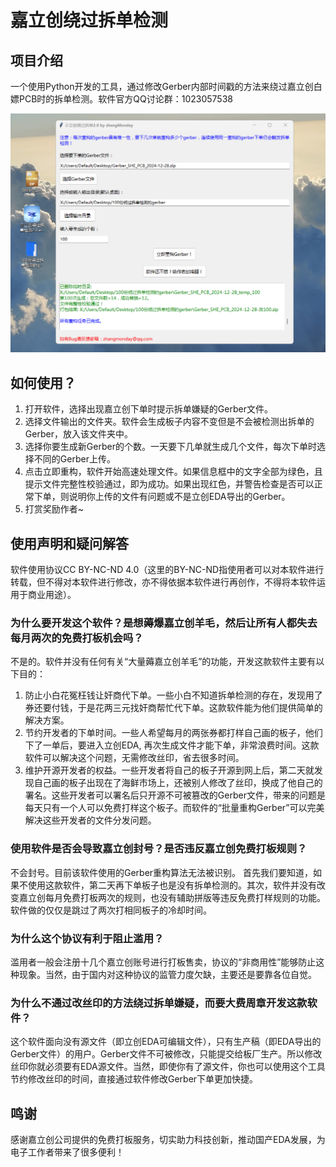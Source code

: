 # 嘉立创绕过拆单检测

## 项目介绍
一个使用Python开发的工具，通过修改Gerber内部时间戳的方法来绕过嘉立创白嫖PCB时的拆单检测。软件官方QQ讨论群：1023057538


![软件截图](/picture/软件截图.png)

## 如何使用？
1. 打开软件，选择出现嘉立创下单时提示拆单嫌疑的Gerber文件。
2. 选择文件输出的文件夹。软件会生成板子内容不变但是不会被检测出拆单的Gerber，放入该文件夹中。
3. 选择你要生成新Gerber的个数。一天要下几单就生成几个文件，每次下单时选择不同的Gerber上传。
4. 点击立即重构，软件开始高速处理文件。如果信息框中的文字全部为绿色，且提示文件完整性校验通过，即为成功。如果出现红色，并警告检查是否可以正常下单，则说明你上传的文件有问题或不是立创EDA导出的Gerber。
5. 打赏奖励作者~

## 使用声明和疑问解答
软件使用协议CC BY-NC-ND 4.0（这里的BY-NC-ND指使用者可以对本软件进行转载，但不得对本软件进行修改，亦不得依据本软件进行再创作，不得将本软件运用于商业用途）。

### 为什么要开发这个软件？是想薅爆嘉立创羊毛，然后让所有人都失去每月两次的免费打板机会吗？
不是的。软件并没有任何有关“大量薅嘉立创羊毛”的功能，开发这款软件主要有以下目的：
1. 防止小白花冤枉钱让奸商代下单。一些小白不知道拆单检测的存在，发现用了券还要付钱，于是花两三元找奸商帮忙代下单。这款软件能为他们提供简单的解决方案。
2. 节约开发者的下单时间。一些人希望每月的两张券都打样自己画的板子，他们下了一单后，要进入立创EDA, 再次生成文件才能下单，非常浪费时间。这款软件可以解决这个问题，无需修改丝印，省去很多时间。
3. 维护开源开发者的权益。一些开发者将自己的板子开源到网上后，第二天就发现自己画的板子出现在了海鲜市场上，还被别人修改了丝印，换成了他自己的署名。这些开发者可以署名后只开源不可被篡改的Gerber文件，带来的问题是每天只有一个人可以免费打样这个板子。而软件的“批量重构Gerber”可以完美解决这些开发者的文件分发问题。

### 使用软件是否会导致嘉立创封号？是否违反嘉立创免费打板规则？
不会封号。目前该软件使用的Gerber重构算法无法被识别。
首先我们要知道，如果不使用这款软件，第二天再下单板子也是没有拆单检测的。其次，软件并没有改变嘉立创每月免费打板两次的规则，也没有辅助拼版等违反免费打样规则的功能。软件做的仅仅是跳过了两次打相同板子的冷却时间。

### 为什么这个协议有利于阻止滥用？
滥用者一般会注册十几个嘉立创账号进行打板售卖，协议的“非商用性”能够防止这种现象。当然，由于国内对这种协议的监管力度欠缺，主要还是要靠各位自觉。

### 为什么不通过改丝印的方法绕过拆单嫌疑，而要大费周章开发这款软件？
这个软件面向没有源文件（即立创EDA可编辑文件），只有生产稿（即EDA导出的Gerber文件）的用户。Gerber文件不可被修改，只能提交给板厂生产。所以修改丝印你就必须要有EDA源文件。当然，即使你有了源文件，你也可以使用这个工具节约修改丝印的时间，直接通过软件修改Gerber下单更加快捷。

## 鸣谢
感谢嘉立创公司提供的免费打板服务，切实助力科技创新，推动国产EDA发展，为电子工作者带来了很多便利！
